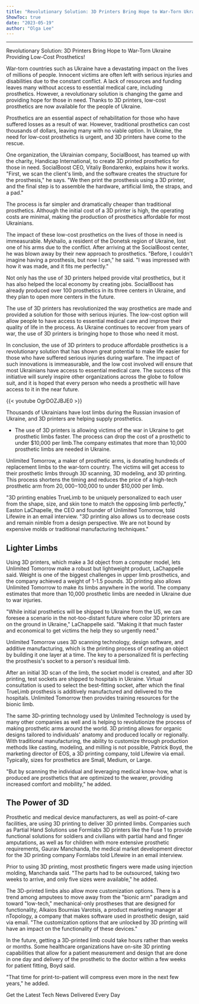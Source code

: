 ```yaml
---
title: "Revolutionary Solution: 3D Printers Bring Hope to War-Torn Ukraine Providing Low-Cost Prosthetics!"
ShowToc: true 
date: "2023-05-19"
author: "Olga Lee"
---
```

*****
Revolutionary Solution: 3D Printers Bring Hope to War-Torn Ukraine Providing Low-Cost Prosthetics!

War-torn countries such as Ukraine have a devastating impact on the lives of millions of people. Innocent victims are often left with serious injuries and disabilities due to the constant conflict. A lack of resources and funding leaves many without access to essential medical care, including prosthetics. However, a revolutionary solution is changing the game and providing hope for those in need. Thanks to 3D printers, low-cost prosthetics are now available for the people of Ukraine.

Prosthetics are an essential aspect of rehabilitation for those who have suffered losses as a result of war. However, traditional prosthetics can cost thousands of dollars, leaving many with no viable option. In Ukraine, the need for low-cost prosthetics is urgent, and 3D printers have come to the rescue.

One organization, the Ukrainian company, SocialBoost, has teamed up with the charity, Handicap International, to create 3D printed prosthetics for those in need. SocialBoost CEO, Vitaliy Bondarenko, explains how it works. "First, we scan the client's limb, and the software creates the structure for the prosthesis," he says. "We then print the prosthesis using a 3D printer, and the final step is to assemble the hardware, artificial limb, the straps, and a pad."

The process is far simpler and dramatically cheaper than traditional prosthetics. Although the initial cost of a 3D printer is high, the operating costs are minimal, making the production of prosthetics affordable for most Ukrainians.

The impact of these low-cost prosthetics on the lives of those in need is immeasurable. Mykhailo, a resident of the Donetsk region of Ukraine, lost one of his arms due to the conflict. After arriving at the SocialBoost center, he was blown away by their new approach to prosthetics. "Before, I couldn't imagine having a prosthesis, but now I can," he said. "I was impressed with how it was made, and it fits me perfectly."

Not only has the use of 3D printers helped provide vital prosthetics, but it has also helped the local economy by creating jobs. SocialBoost has already produced over 100 prosthetics in its three centers in Ukraine, and they plan to open more centers in the future.

The use of 3D printers has revolutionized the way prosthetics are made and provided a solution for those with serious injuries. The low-cost option will allow people to have access to essential medical care and improve their quality of life in the process. As Ukraine continues to recover from years of war, the use of 3D printers is bringing hope to those who need it most. 

In conclusion, the use of 3D printers to produce affordable prosthetics is a revolutionary solution that has shown great potential to make life easier for those who have suffered serious injuries during warfare. The impact of such innovations is immeasurable, and the low cost involved will ensure that most Ukrainians have access to essential medical care. The success of this initiative will surely inspire other organizations across the globe to follow suit, and it is hoped that every person who needs a prosthetic will have access to it in the near future.

{{< youtube OgrDOZJBJE0 >}} 




Thousands of Ukrainians have lost limbs during the Russian invasion of Ukraine, and 3D printers are helping supply prosthetics.

 
- The use of 3D printers is allowing victims of the war in Ukraine to get prosthetic limbs faster. The process can drop the cost of a prosthetic to under $10,000 per limb.The company estimates that more than 10,000 prosthetic limbs are needed in Ukraine.

 

Unlimited Tomorrow, a maker of prosthetic arms, is donating hundreds of replacement limbs to the war-torn country. The victims will get access to their prosthetic limbs through 3D scanning, 3D modeling, and 3D printing. This process shortens the timing and reduces the price of a high-tech prosthetic arm from $20,000-$100,000 to under $10,000 per limb.

 

"3D printing enables TrueLimb to be uniquely personalized to each user from the shape, size, and skin tone to match the opposing limb perfectly," Easton LaChapelle, the CEO and founder of Unlimited Tomorrow, told Lifewire in an email interview. "3D printing also allows us to decrease costs and remain nimble from a design perspective. We are not bound by expensive molds or traditional manufacturing techniques."

 
##   Lighter Limbs  
 

Using 3D printers, which make a 3d object from a computer model, lets Unlimited Tomorrow make a robust but lightweight product, LaChappelle said. Weight is one of the biggest challenges in upper limb prosthetics, and the company achieved a weight of 1-1.5 pounds. 3D printing also allows Unlimited Tomorrow to make its limbs anywhere in the world. The company estimates that more than 10,000 prosthetic limbs are needed in Ukraine due to war injuries. 

 

"While initial prosthetics will be shipped to Ukraine from the US, we can foresee a scenario in the not-too-distant future where color 3D printers are on the ground in Ukraine," LaChappelle said. "Making it that much faster and economical to get victims the help they so urgently need." 

 

Unlimited Tomorrow uses 3D scanning technology, design software, and additive manufacturing, which is the printing process of creating an object by building it one layer at a time. The key to a personalized fit is perfecting the prosthesis's socket to a person's residual limb. 

 

After an initial 3D scan of the limb, the socket model is created, and after 3D printing, test sockets are shipped to hospitals in Ukraine. Virtual consultation is used to select the best-fitting socket, after which the final TrueLimb prosthesis is additively manufactured and delivered to the hospitals. Unlimited Tomorrow then provides training resources for the bionic limb.

 

The same 3D-printing technology used by Unlimited Technology is used by many other companies as well and is helping to revolutionize the process of making prosthetic arms around the world. 3D printing allows for organic designs tailored to individuals' anatomy and produced locally or regionally. With traditional manufacturing, the ability to customize through production methods like casting, modeling, and milling is not possible, Patrick Boyd, the marketing director of EOS, a 3D printing company, told Lifewire via email. Typically, sizes for prosthetics are Small, Medium, or Large. 

 

"But by scanning the individual and leveraging medical know-how, what is produced are prosthetics that are optimized to the wearer, providing increased comfort and mobility," he added. 

 
##   The Power of 3D   
 

Prosthetic and medical device manufacturers, as well as point-of-care facilities, are using 3D printing to deliver 3D printed limbs. Companies such as ​​Partial Hand Solutions use Formlabs 3D printers like the Fuse 1 to provide functional solutions for soldiers and civilians with partial hand and finger amputations, as well as for children with more extensive prosthetic requirements, Gaurav Manchanda, the medical market development director for the 3D printing company Formlabs told Lifewire in an email interview. 

 

Prior to using 3D printing, most prosthetic fingers were made using injection molding, Manchanda said. "The parts had to be outsourced, taking two weeks to arrive, and only five sizes were available," he added. 

 

The 3D-printed limbs also allow more customization options. There is a trend among amputees to move away from the "bionic arm" paradigm and toward "low-tech," mechanical-only prostheses that are designed for functionality, Alkaios Bournias Varotsis, a product marketing manager at nTopology, a company that makes software used in prosthetic design, said via email. "The customization options that are unlocked by 3D printing will have an impact on the functionality of these devices."

 

In the future, getting a 3D-printed limb could take hours rather than weeks or months. Some healthcare organizations have on-site 3D printing capabilities that allow for a patient measurement and design that are done in one day and delivery of the prosthetic to the doctor within a few weeks for patient fitting, Boyd said. 

 

"That time for print-to-patient will compress even more in the next few years," he added.

 

Get the Latest Tech News Delivered Every Day




